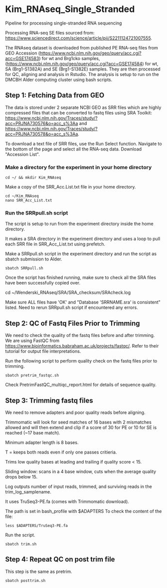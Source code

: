 # Kim_RNAseq_Single_Stranded
Pipeline for processing single-stranded RNA sequencing

Processing RNA-seq SE files sourced from: https://www.sciencedirect.com/science/article/pii/S2211124721007555.

The RNAseq dataset is downloaded from published PE RNA-seq files from GEO Accession (https://www.ncbi.nlm.nih.gov/geo/query/acc.cgi?acc=GSE174583) for wt and Brg1cko samples, (https://www.ncbi.nlm.nih.gov/geo/query/acc.cgi?acc=GSE174584) for wt, SA (Brg1-S1382A) and SE (Brg1-S1382E) samples. They are then processed for QC, aligning and analysis in Rstudio. The analysis is setup to run on the DMCBH Alder computing cluster using bash scripts.

## Step 1: Fetching Data from GEO

The data is stored under 2 separate NCBI GEO as SRR files which are highly compressed files that can be converted to fastq files using SRA Toolkit: https://www.ncbi.nlm.nih.gov/Traces/study/?acc=PRJNA730576&o=acc_s%3Aa and https://www.ncbi.nlm.nih.gov/Traces/study/?acc=PRJNA730578&o=acc_s%3Aa.

To download a text file of SRR files, use the Run Select function. Navigate to the bottom of the page and select all the RNA-seq data. Download "Accession List".

### Make a directory for the experiment in your home directory

```
cd ~/ && mkdir Kim_RNAseq
```

Make a copy of the SRR_Acc.List.txt file in your home directory.

```
cd ~/Kim_RNAseq
nano SRR_Acc_List.txt
```

### Run the SRRpull.sh script

The script is setup to run from the experiment directory inside the home directory.

It makes a SRA directory in the experiment directory and uses a loop to pull each SRR file in SRR_Acc_List.txt using prefetch.

Make a SRRpull.sh script in the experiment directory and run the script as sbatch submission to Alder.

```
sbatch SRRpull.sh
```

Once the script has finished running, make sure to check all the SRA files have been successfully copied over.

cd ~/Wenderski_RNAseq/SRA/SRA_checksum/SRAcheck.log

Make sure ALL files have 'OK' and "Database 'SRRNAME.sra' is consistent" listed. Need to rerun SRRpull.sh script if encountered any errors.

## Step 2: QC of Fastq Files Prior to Trimming

We need to check the quality of the fastq files before and after trimming. We are using FastQC from https://www.bioinformatics.babraham.ac.uk/projects/fastqc/. Refer to their tutorial for output file interpretations.

Run the following script to perform quality check on the fastq files prior to trimming.

```
sbatch pretrim_fastqc.sh
```

Check PretrimFastQC_multiqc_report.html for details of sequence quality.

## Step 3: Trimming fastq files

We need to remove adapters and poor quality reads before aligning.

Trimmomatic will look for seed matches of 16 bases with 2 mismatches allowed and will then extend and clip if a score of 30 for PE or 10 for SE is reached (~17 base match).

Minimum adapter length is 8 bases.

T = keeps both reads even if only one passes critieria.

Trims low quality bases at leading and trailing if quality score < 15.

Sliding window: scans in a 4 base window, cuts when the average quality drops below 15.

Log outputs number of input reads, trimmed, and surviving reads in the trim_log_samplename.

It uses TruSeq3-PE.fa (comes with Trimmomatic download).

The path is set in bash_profile with $ADAPTERS To check the content of the file:

```
less $ADAPTERS/TruSeq3-PE.fa
```

Run the script.

```
sbatch trim.sh
```

## Step 4: Repeat QC on post trim file

This step is the same as pretrim.

```
sbatch posttrim.sh
```
